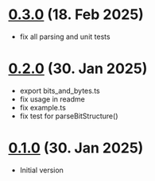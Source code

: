 # [0.3.0](https://github.com/OpenFlightHub/mode-s-adsb-parser/compare/0.2.0...0.3.0) (18. Feb 2025)

* fix all parsing and unit tests

# [0.2.0](https://github.com/OpenFlightHub/mode-s-adsb-parser/compare/0.1.0...0.2.0) (30. Jan 2025)

* export bits_and_bytes.ts
* fix usage in readme
* fix example.ts
* fix test for parseBitStructure()

# [0.1.0](https://github.com/OpenFlightHub/mode-s-adsb-parser/commit/de736fd3eee5936f1f9a6383a5710f77cec6f025) (30. Jan 2025)

* Initial version